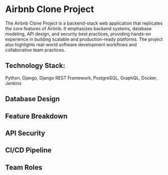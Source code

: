 # Airbnb Clone Project

The Airbnb Clone Project is a backend-stack web application that replicates the core features of Airbnb. It emphasizes backend systems, database modeling, API design, and security best practices, providing hands-on experience in building scalable and production-ready platforms. The project also highlights real-world software development workflows and collaborative team practices.

## Technology Stack: 
Python, Django, Django REST Framework, PostgreSQL, GraphQL, Docker, Jenkins

## Database Design

## Feature Breakdown

## API Security

## CI/CD Pipeline

## Team Roles
